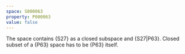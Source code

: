 ```yaml
---
space: S000063
property: P000063
value: false
---
```


The space contains {S27} as a closed subspace
and {S27|P63}. Closed subset of
a {P63} space has to be {P63} itself.
